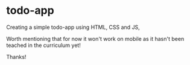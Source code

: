# todo-app

Creating a simple todo-app using HTML, CSS and JS,

Worth mentioning that for now it won't work on mobile as it hasn't been teached in the curriculum yet!

Thanks!
